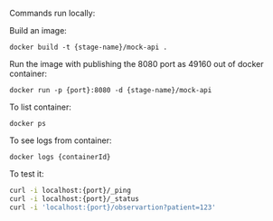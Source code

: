 Commands run locally:

Build an image:
```
docker build -t {stage-name}/mock-api .
```

Run the image with publishing the 8080 port as 49160 out of docker container:
```
docker run -p {port}:8080 -d {stage-name}/mock-api
```

To list container:
```
docker ps
```

To see logs from container:
```
docker logs {containerId}
```

To test it:

```bash
curl -i localhost:{​​​​​​port}​​​​​​/_ping
curl -i localhost:{​​​​​​port}​​​​​​/_status 
curl -i 'localhost:{​​​​​​port}​​​​​​/observartion?patient=123'
```
